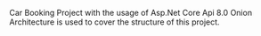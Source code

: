 Car Booking Project with the usage of Asp.Net Core Api 8.0
Onion Architecture is used to cover the structure of this project.
